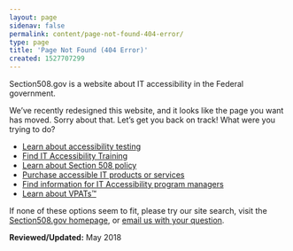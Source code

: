 ```yaml
---
layout: page
sidenav: false
permalink: content/page-not-found-404-error/
type: page
title: 'Page Not Found (404 Error)'
created: 1527707299
---
```


Section508.gov is a website about IT accessibility in the Federal government.

We&rsquo;ve recently redesigned this website, and it looks like the page you want has moved. Sorry about that. Let&rsquo;s get you back on track! What were you trying to do?

  * <a href=“/test”>Learn about accessibility testing</a>
  * <a href=“/tools”>Find IT Accessibility Training</a>
  * <a href=“/manage/laws-and-policies”>Learn about Section 508 policy</a>
  * <a href=“/buy”>Purchase accessible IT products or services</a>
  * <a href=“/manage”>Find information for IT Accessibility program managers</a>
  * <a href=“/sell/vpat”>Learn about VPATs&trade;</a>

If none of these options seem to fit, please try our site search, visit the <a href=“{{site.baseurl}}”>Section508.gov homepage</a>, or <a href=“mailto:section.508@gsa.gov”>email us with your question</a>.

**Reviewed/Updated:** May 2018